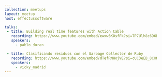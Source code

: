 ```yaml
---
collection: meetups
layout: meetup
host: effectussoftware

talks:
 - title: Building real time features with Action Cable
   recording: https://www.youtube.com/embed/ewxw3KOsfFk?si=TP7Ulh8c6D6BsCb5
   speakers:
     - pablo_duran

 - title: Clasificando residuos con el Garbage Collector de Ruby
   recording: https://www.youtube.com/embed/dTefRNHojVE?si=cUC3eEB_0CXNFgfz
   speakers:
     - vicky_madrid
---
```

